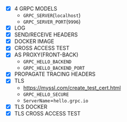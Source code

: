 - [x] 4 GRPC MODELS
    - `GRPC_SERVER`(`localhost`)
    - `GRPC_SERVER_PORT`(`9996`)
- [x] LOG
- [x] SEND/RECEIVE HEADERS
- [x] DOCKER IMAGE
- [x] CROSS ACCESS TEST
- [x] AS PROXY(FRONT-BACK)
    - `GRPC_HELLO_BACKEND`
    - `GRPC_HELLO_BACKEND_PORT`
- [x] PROPAGATE TRACING HEADERS
- [x] TLS
    - <https://myssl.com/create_test_cert.html>
    - `GRPC_HELLO_SECURE`
    - `ServerName`=`hello.grpc.io`
- [x] TLS DOCKER
- [x] TLS CROSS ACCESS TEST